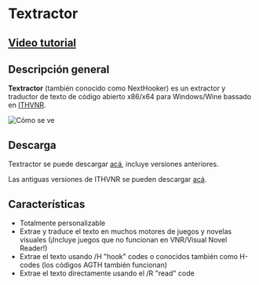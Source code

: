 # Textractor

## [Video tutorial](https://youtu.be/eecEOacF6mw)

## Descripción general

**Textractor** (también conocido como NextHooker) es un extractor y traductor de texto de código abierto x86/x64 para Windows/Wine bassado en [ITHVNR](http://www.hongfire.com/forum/showthread.php/438331-ITHVNR-ITH-with-the-VNR-engine).<br>

![Cómo se ve](https://media.discordapp.net/attachments/330538905072041994/539414661796200448/unknown.png?width=1072&height=398)

## Descarga

Textractor se puede descargar [acá](https://github.com/Artikash/Textractor/releases), incluye versiones anteriores.

Las antiguas versiones de ITHVNR se pueden descargar [acá](https://github.com/mireado/ITHVNR/releases).

## Características

- Totalmente personalizable
- Extrae y traduce el texto en muchos motores de juegos y novelas visuales (¡Incluye juegos que no funcionan en VNR/Visual Novel Reader!)
- Extrae el texto usando /H "hook" codes o conocidos también como H-codes (los códigos AGTH también funcionan)
- Extrae el texto directamente usando el /R "read" code
